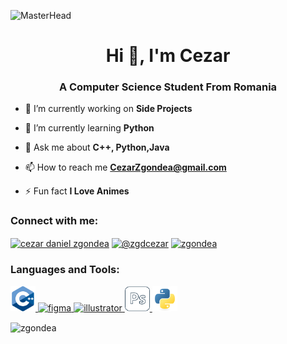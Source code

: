 

![MasterHead](https://i.pinimg.com/originals/72/e9/c3/72e9c33f3327bfb2485c80b3188e41fb.gif)
<h1 align="center">Hi 👋, I'm Cezar</h1>
<h3 align="center">A Computer Science Student From Romania</h3>

- 🔭 I’m currently working on **Side Projects**

- 🌱 I’m currently learning **Python**

- 💬 Ask me about **C++, Python,Java**

- 📫 How to reach me **CezarZgondea@gmail.com**

- ⚡ Fun fact **I Love Animes**

<h3 align="left">Connect with me:</h3>
<p align="left">
<a href="https://linkedin.com/in/cezar daniel zgondea" target="blank"><img align="center" src="https://raw.githubusercontent.com/rahuldkjain/github-profile-readme-generator/master/src/images/icons/Social/linked-in-alt.svg" alt="cezar daniel zgondea" height="30" width="40" /></a>
<a href="https://instagram.com/@zgdcezar" target="blank"><img align="center" src="https://raw.githubusercontent.com/rahuldkjain/github-profile-readme-generator/master/src/images/icons/Social/instagram.svg" alt="@zgdcezar" height="30" width="40" /></a>
<a href="https://discord.gg/zgondea" target="blank"><img align="center" src="https://raw.githubusercontent.com/rahuldkjain/github-profile-readme-generator/master/src/images/icons/Social/discord.svg" alt="zgondea" height="30" width="40" /></a>
</p>

<h3 align="left">Languages and Tools:</h3>
<p align="left"> <a href="https://www.w3schools.com/cpp/" target="_blank" rel="noreferrer"> <img src="https://raw.githubusercontent.com/devicons/devicon/master/icons/cplusplus/cplusplus-original.svg" alt="cplusplus" width="40" height="40"/> </a> <a href="https://www.figma.com/" target="_blank" rel="noreferrer"> <img src="https://www.vectorlogo.zone/logos/figma/figma-icon.svg" alt="figma" width="40" height="40"/> </a> <a href="https://www.adobe.com/in/products/illustrator.html" target="_blank" rel="noreferrer"> <img src="https://www.vectorlogo.zone/logos/adobe_illustrator/adobe_illustrator-icon.svg" alt="illustrator" width="40" height="40"/> </a> <a href="https://www.photoshop.com/en" target="_blank" rel="noreferrer"> <img src="https://raw.githubusercontent.com/devicons/devicon/master/icons/photoshop/photoshop-line.svg" alt="photoshop" width="40" height="40"/> </a> <a href="https://www.python.org" target="_blank" rel="noreferrer"> <img src="https://raw.githubusercontent.com/devicons/devicon/master/icons/python/python-original.svg" alt="python" width="40" height="40"/> </a> </p>

<p><img align="center" src="https://github-readme-streak-stats.herokuapp.com/?user=zgondea&" alt="zgondea" /></p>

